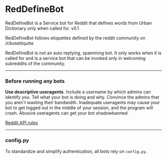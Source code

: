 # RedDefineBot
RedDefineBot is a Service bot for Reddit that defines words from Urban Dictionary only when called for. v0.1

RedDefineBot follows etiquettes defined by the reddit community on /r/botettiqutte

RedDefineBot is not an auto replying, spamming bot. It only works when it is called for and is a service bot that can be invoked only in welcoming subreddits of the community.
_______

### Before running any bots

**Use descriptive useragents**. Include a username by which admins can identify you. Tell what your bot is doing and why. Convince the admins that you aren't wasting their bandwidth. Inadequate useragents may cause your bot to get logged out in the middle of your session, and the program will crash. Abusive useragents can get your bot shadowbanned.

[Reddit API rules](https://github.com/reddit/reddit/wiki/API)

________

### config.py

To standardize and simplify authentication, all bots rely on `config.py`.
